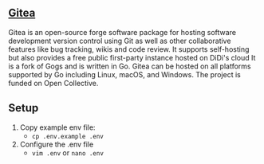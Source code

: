 ## [Gitea](https://hub.docker.com/r/gitea/gitea)
Gitea is an open-source forge software package for hosting software development version control using Git
as well as other collaborative features like bug tracking, wikis and code review.
It supports self-hosting but also provides a free public first-party instance hosted on DiDi's cloud
It is a fork of Gogs and is written in Go. Gitea can be hosted on all platforms supported by Go
including Linux, macOS, and Windows. The project is funded on Open Collective.


## Setup
1. Copy example env file:
    - ```cp .env.example .env```
2. Configure the .env file
    - ```vim .env``` or ```nano .env```